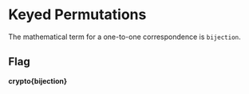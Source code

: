 # Keyed Permutations
The mathematical term for a one-to-one correspondence is `bijection`.
## Flag
**crypto{bijection}**
